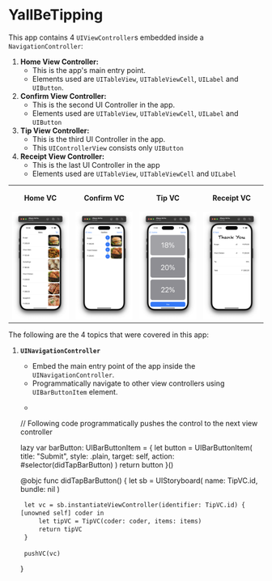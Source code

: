 # YallBeTipping

This app contains 4 `UIViewController`s embedded inside a `NavigationController`:

1. **Home View Controller:**
    * This is the app's main entry point.
    * Elements used are `UITableView`, `UITableViewCell`, `UILabel` and `UIButton`.
2. **Confirm View Controller:**
    * This is the second UI Controller in the app.
    * Elements used are `UITableView`, `UITableViewCell`, `UILabel` and `UIButton`
3. **Tip View Controller:**
    * This is the third UI Controller in the app.
    * This `UIControllerView` consists only `UIButton`
4. **Receipt View Controller:**
    * This is the last UI Controller in the app
    * Elements used are `UITableView`, `UITableViewCell` and `UILabel`

<table>
  <tr>
    <td width="25%">
      <p align="center"><strong>Home VC</strong></p>
    </td>
    <td width="25%">
      <p align="center"><strong>Confirm VC</strong></p>
    </td>
    <td width="25%">
      <p align="center"><strong>Tip VC</strong></p>
    </td>
    <td width="25%">
      <p align="center"><strong>Receipt VC</strong></p>
    </td>
  </tr>
  <tr>
    <td width="25%">
        <img src="https://raw.githubusercontent.com/jatinnegi/YallBeTipping/refs/heads/main/assets/home-view-img.png" alt="Placeholder 1" width="100%">
    </td>
    <td width="25%">
        <img src="https://raw.githubusercontent.com/jatinnegi/YallBeTipping/refs/heads/main/assets/confirm-view-img.png" alt="Placeholder 2" width="100%">
    </td>
    <td width="25%">
        <img src="https://raw.githubusercontent.com/jatinnegi/YallBeTipping/refs/heads/main/assets/tip-view-img.png" alt="Placeholder 3" width="100%">
    </td>
    <td width="25%">
        <img src="https://raw.githubusercontent.com/jatinnegi/YallBeTipping/refs/heads/main/assets/receipt-view-img.png" alt="Placeholder 4" width="100%">
    </td>
  </tr>
</table>

The following are the 4 topics that were covered in this app:

1. **`UINavigationController`**
    * Embed the main entry point of the app inside the `UINavigationController`.
    * Programmatically navigate to other view controllers using `UIBarButtonItem` element.
    * ```swift
    // Following code programmatically pushes the control to the next view controller

    lazy var barButton: UIBarButtonItem = {
        let button = UIBarButtonItem(
            title: "Submit",
            style: .plain,
            target: self,
            action: #selector(didTapBarButton)
        )
        return button
    }()

    @objc func didTapBarButton() {
        let sb = UIStoryboard(
            name: TipVC.id,
            bundle: nil
        )
            
        let vc = sb.instantiateViewController(identifier: TipVC.id) { [unowned self] coder in
            let tipVC = TipVC(coder: coder, items: items)
            return tipVC
        }
        
        pushVC(vc)
    }
    ```
